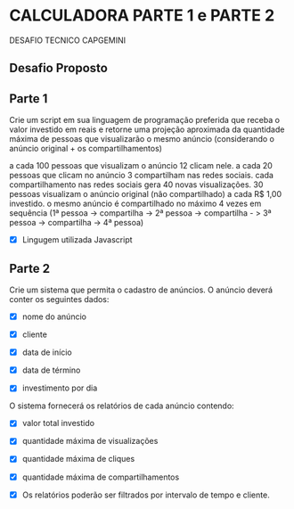 # CALCULADORA PARTE 1 e PARTE 2  
DESAFIO TECNICO CAPGEMINI


## Desafio Proposto

## Parte 1


Crie um script em sua linguagem de programação preferida que receba o valor investido em reais e retorne uma projeção aproximada da quantidade máxima de pessoas que visualizarão o mesmo anúncio (considerando o anúncio original + os compartilhamentos)


a cada 100 pessoas que visualizam o anúncio 12 clicam nele.
a cada 20 pessoas que clicam no anúncio 3 compartilham nas redes sociais.
cada compartilhamento nas redes sociais gera 40 novas visualizações.
30 pessoas visualizam o anúncio original (não compartilhado) a cada R$ 1,00 investido.
o mesmo anúncio é compartilhado no máximo 4 vezes em sequência
(1ª pessoa -> compartilha -> 2ª pessoa -> compartilha - > 3ª pessoa -> compartilha -> 4ª pessoa)

- [x] Lingugem utilizada Javascript

 

## Parte 2
Crie um sistema que permita o cadastro de anúncios. O anúncio deverá conter os seguintes dados:

- [x] nome do anúncio

- [x] cliente

- [x] data de início

- [x] data de término

- [x] investimento por dia

 

 O sistema fornecerá os relatórios de cada anúncio contendo:

- [x] valor total investido

- [x] quantidade máxima de visualizações

- [x] quantidade máxima de cliques

- [x] quantidade máxima de compartilhamentos

 

- [x] Os relatórios poderão ser filtrados por intervalo de tempo e cliente.




